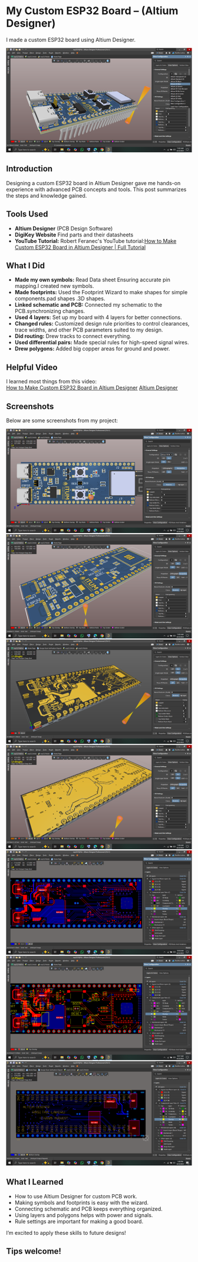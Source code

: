 # My Custom ESP32 Board – (Altium Designer)

I made a custom ESP32 board using Altium Designer. 

![ESP32 PCB](https://github.com/genrijust/custom-esp32-/blob/main/Screenshot%20(396).png?raw=true)

## Introduction
Designing a custom ESP32 board in Altium Designer gave me hands-on experience with advanced PCB concepts and tools. This post summarizes the steps and knowledge gained.

## Tools Used
- **Altium Designer** (PCB Design Software)
- **DigiKey Website** Find parts and their datasheets 
- **YouTube Tutorial:** Robert Feranec's YouTube tutorial:[How to Make Custom ESP32 Board in Altium Designer | Full Tutorial](https://www.youtube.com/watch?v=KWIzhbQaZZk)
  
## What I Did

- **Made my own symbols:** Read Data sheet Ensuring accurate pin mapping.I created new symbols.
- **Made footprints:** Used the Footprint Wizard to make shapes for simple components.pad shapes .3D shapes.
- **Linked schematic and PCB:** Connected my schematic to the PCB.synchronizing changes.
- **Used 4 layers:** Set up my board with 4 layers for better connections.
- **Changed rules:** Customized design rule priorities to control clearances, trace widths, and other PCB parameters suited to my design.
- **Did routing:** Drew tracks to connect everything.
- **Used differential pairs:** Made special rules for high-speed signal wires.
- **Drew polygons:** Added big copper areas for ground and power.

## Helpful Video

I learned most things from this video:  
[How to Make Custom ESP32 Board in Altium Designer](https://www.youtube.com/watch?v=KWIzhbQaZZk)
[Altium Designer](https://www.altium.com/documentation/altium-designer)

## Screenshots
Below are some screenshots from my project:

![ESP32 PCB](https://github.com/genrijust/custom-esp32-/blob/main/images/Screenshot%20(395).png?raw=true)
![ESP32 PCB](https://github.com/genrijust/custom-esp32-/blob/main/images/Screenshot%20(398).png?raw=true)
![ESP32 PCB](https://github.com/genrijust/custom-esp32-/blob/main/images/Screenshot%20(403).png?raw=true)
![ESP32 PCB](https://github.com/genrijust/custom-esp32-/blob/main/images/Screenshot%20(399).png?raw=true)
![ESP32 PCB](https://github.com/genrijust/custom-esp32-/blob/main/images/Screenshot%20(392).png?raw=true)
![ESP32 PCB](https://github.com/genrijust/custom-esp32-/blob/main/images/Screenshot%20(391).png?raw=true)
![ESP32 PCB](https://github.com/genrijust/custom-esp32-/blob/main/images/Screenshot%20(404).png?raw=true)


## What I Learned

- How to use Altium Designer for custom PCB work.
- Making symbols and footprints is easy with the wizard.
- Connecting schematic and PCB keeps everything organized.
- Using layers and polygons helps with power and signals.
- Rule settings are important for making a good board.

I’m excited to apply these skills to future designs!

Tips welcome!
---
